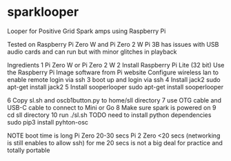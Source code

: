 # sparklooper
Looper for Positive Grid Spark amps using Raspberry Pi

Tested on Raspberry Pi Zero W and Pi Zero 2 W
Pi 3B has issues with USB audio cards and can run but with minor glitches in playback

Ingredients
  1 Pi Zero W or Pi Zero 2 W
  2 Install Raspberry Pi Lite (32 bit)
    Use the Raspberry Pi Image software from Pi website
    Configure wireless lan to enable remote login via ssh
  3 boot up and login via ssh
  4 Install jack2 
    sudo apt-get install jack2
  5 Install sooperlooper
    sudo apt-get install sooperlooper
    
  6 Copy sl.sh and oscb1button.py to home/sll directory
  7 use OTG cable and USB-C cable to connect to Mini or Go
  8 Make sure spark is powered on
  9 cd sll directory
  10 run ./sl.sh
  TODO
  need to install python dependencies 
  sudo pip3 install pyhton-osc


  NOTE boot time is long Pi Zero 20-30 secs
  Pi 2 Zero <20 secs (networking is still enables to allow ssh)
  for me 20 secs is not a big deal for practice and totally portable 
  
